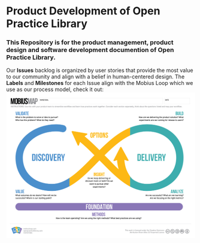 # Product Development of Open Practice Library

### This Repository is for the product management, product design and software development documention of Open Practice Library. 

Our **Issues** backlog is organized by user stories that provide the most value to our community and align with a belief in human-centered design. The **Labels** and **Milestones** for each Issue align with the Mobius Loop which we use as our process model, check it out: 
![MobiusLoop](https://raw.githubusercontent.com/openpracticelibrary/opl-docs/master/Mobius_Map_ProcessModel.jpg)
